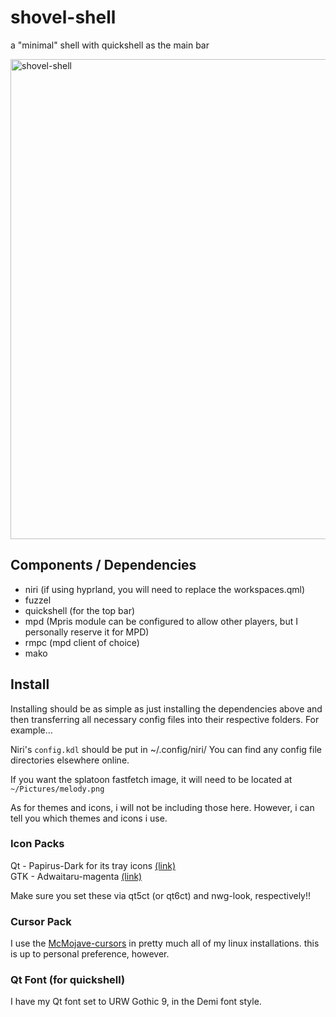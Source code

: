 # shovel-shell
a "minimal" shell with quickshell as the main bar

<img width="1366" height="768" alt="shovel-shell" src="https://github.com/user-attachments/assets/cf646a1d-4a54-466e-9bc3-b209bf57e0e1" />

## Components / Dependencies
- niri (if using hyprland, you will need to replace the workspaces.qml)
- fuzzel
- quickshell (for the top bar)
- mpd (Mpris module can be configured to allow other players, but I personally reserve it for MPD)
- rmpc (mpd client of choice)
- mako

## Install
Installing should be as simple as just installing the dependencies above and then transferring all necessary config files into their respective folders. For example...

Niri's ``config.kdl`` should be put in ~/.config/niri/
You can find any config file directories elsewhere online.

If you want the splatoon fastfetch image, it will need to be located at ``~/Pictures/melody.png``

As for themes and icons, i will not be including those here. However, i can tell you which themes and icons i use.

### Icon Packs
Qt - Papirus-Dark for its tray icons <a href="https://github.com/PapirusDevelopmentTeam/papirus-icon-theme?tab=readme-ov-file#installation">(link)</a><br>
GTK - Adwaitaru-magenta <a href="https://github.com/ricardoherreramx/adwaitaru">(link)</a>

Make sure you set these via qt5ct (or qt6ct) and nwg-look, respectively!!

### Cursor Pack
I use the <a href="https://github.com/vinceliuice/McMojave-cursors">McMojave-cursors</a> in pretty much all of my linux installations. this is up to personal preference, however.

### Qt Font (for quickshell)
I have my Qt font set to URW Gothic 9, in the Demi font style.
